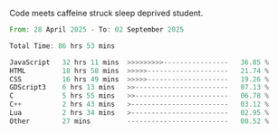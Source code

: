 Code meets caffeine struck sleep deprived student.

<!--START_SECTION:waka-->

```rust
From: 28 April 2025 - To: 02 September 2025

Total Time: 86 hrs 53 mins

JavaScript   32 hrs 11 mins  >>>>>>>>>----------------   36.85 %
HTML         18 hrs 58 mins  >>>>>--------------------   21.74 %
CSS          16 hrs 49 mins  >>>>>--------------------   19.26 %
GDScript3    6 hrs 13 mins   >>-----------------------   07.13 %
C            5 hrs 55 mins   >>-----------------------   06.78 %
C++          2 hrs 43 mins   >------------------------   03.12 %
Lua          2 hrs 34 mins   >------------------------   02.95 %
Other        27 mins         -------------------------   00.52 %
```

<!--END_SECTION:waka-->
